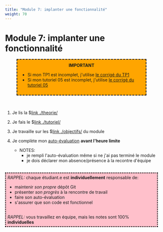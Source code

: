 ```yaml
---
title: "Module 7: implanter une fonctionnalité"
weight: 70
---
```



# Module 7: implanter une fonctionnalité

<!--

<center>
<video width="50%" src="rappel.webm" type="video/mp4" controls>
</center>

-->

<center>
<div style="background-color:orange;width:80%;border:2px dashed black;padding:10px">
<strong>IMPORTANT</strong>
<div style="text-align:left">
<ul>
<li>Si mon TP1 est incomplet, j'utilise <a href="/cegep/420-4F5-MO/modules/07/corrige_tp1/">le corrigé du TP1</a>
<li>Si mon tutoriel 05 est incomplet, j'utilise <a href="/cegep/420-4F5-MO/modules/07/corrige_tut05/">le corrigé du tutoriel 05</a>
</ul>
</div>
</center>


<br>
<br>


1. Je lis la $[link ./theorie/](théorie)

1. Je fais le $[link ./tutoriel/](tutoriel)

1. Je travaille sur les $[link ./objectifs/](objectifs) du module


1. Je complète mon <a href="https://cmontmorency.moodle.decclic.qc.ca/course/view.php?id=7374#section-8">auto-évaluation</a> **avant l'heure limite**
    * NOTES: 
        * je rempli l'auto-évaluation même si ne j'ai pas terminé le module
        * je dois déclarer mon absence/présence à la recontre d'équipe


<br>
<div style="padding:5px;background:pink;border-style:dotted" >
<i>RAPPEL:</i> chaque étudiant.e est <strong>individuellement</strong> responsable de:
<ul>
<li>maintenir <i>son propre</i> dépôt Git
<li>présenter <i>son progrès</i> à la rencontre de travail
<li>faire son auto-évaluation
<li>s'assurer que son code est fonctionnel
</ul> 
<br>
<i>RAPPEL:</i> vous travaillez en équipe, mais les notes sont 100% <strong>individuelles</strong>
</div>
